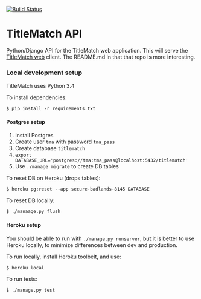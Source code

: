 [![Build Status](https://travis-ci.org/ewilson/titlematch_api.svg?branch=serialization)](https://travis-ci.org/ewilson/titlematch_api)

TitleMatch API
==============

Python/Django API for the TitleMatch web application.
This will serve the [TitleMatch web](https://github.com/ewilson/titlematch_web) client. 
The README.md in that that repo is more interesting.

### Local development setup

TitleMatch uses Python 3.4

To install dependencies:

    $ pip install -r requirements.txt

#### Postgres setup

1. Install Postgres
1. Create user `tma` with password `tma_pass`
1. Create database `titlematch`
1. `export DATABASE_URL='postgres://tma:tma_pass@localhost:5432/titlematch'`
1. Use `./manage migrate` to create DB tables

To reset DB on Heroku (drops tables):

    $ heroku pg:reset --app secure-badlands-8145 DATABASE

To reset DB locally:

    $ ./manaage.py flush
    
#### Heroku setup

You should be able to run with `./manage.py runserver`, but it is better to use Heroku locally, to 
minimize differences between dev and production.

To run locally, install Heroku toolbelt, and use:

    $ heroku local

To run tests:

    $ ./manage.py test
